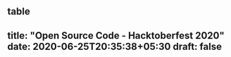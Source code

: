 table
---
title: "Open Source Code - Hacktoberfest 2020"
date: 2020-06-25T20:35:38+05:30
draft: false
---

